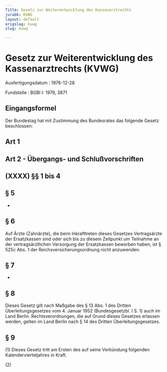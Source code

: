 ```yaml
---
Title: Gesetz zur Weiterentwicklung des Kassenarztrechts
jurabk: KVWG
layout: default
origslug: kvwg
slug: kvwg

---
```


# Gesetz zur Weiterentwicklung des Kassenarztrechts (KVWG)

Ausfertigungsdatum
:   1976-12-28

Fundstelle
:   BGBl I: 1976, 3871



## Eingangsformel

Der Bundestag hat mit Zustimmung des Bundesrates das folgende Gesetz beschlossen:


## Art 1



## Art 2 - Übergangs- und Schlußvorschriften



## (XXXX) §§ 1 bis 4



## § 5

-


## § 6

Auf Ärzte (Zahnärzte), die beim Inkrafttreten dieses Gesetzes Vertragsärzte der Ersatzkassen sind oder sich bis zu diesem Zeitpunkt um Teilnahme an der vertragsärztlichen Versorgung der Ersatzkassen beworben haben, ist § 525c Abs. 1 der Reichsversicherungsordnung nicht anzuwenden.


## § 7

-


## § 8

Dieses Gesetz gilt nach Maßgabe des § 13 Abs. 1 des Dritten Überleitungsgesetzes vom 4. Januar 1952 (Bundesgesetzbl. I S. 1) auch im Land Berlin. Rechtsverordnungen, die auf Grund dieses Gesetzes erlassen werden, gelten im Land Berlin nach § 14 des Dritten Überleitungsgesetzes.


## § 9

(1) Dieses Gesetz tritt am Ersten des auf seine Verkündung folgenden Kalendervierteljahres in Kraft.

(2)

